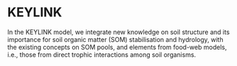 # KEYLINK
In the KEYLINK model, we integrate new knowledge on soil structure and its importance for soil organic matter (SOM) stabilisation and hydrology, with the existing concepts on SOM pools, and elements from food-web models, i.e., those from direct trophic interactions among soil organisms. 
